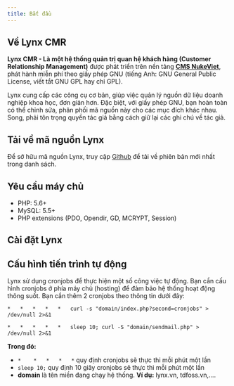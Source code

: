 ```yaml
---
title: Bắt đầu
---
```


## Về Lynx CMR

**Lynx CMR - Là một hệ thống quản trị quan hệ khách hàng (Customer Relationship Management)** được phát triển trên nền tảng [**CMS NukeViet**](https://nukeviet.vn/vi/about/gioi-thieu-ve-nukeviet.html), phát hành miễn phí theo giấy phép GNU (tiếng Anh: GNU General Public License, viết tắt GNU GPL hay chỉ GPL).

Lynx cung cấp các công cụ cơ bản, giúp việc quản lý nguồn dữ liệu doanh nghiệp khoa học, đơn giản hơn. Đặc biệt, với giấy phép GNU, bạn hoàn toàn có thể chỉnh sửa, phân phối mã nguồn này cho các mục đích khác nhau. Song, phải tôn trọng quyền tác giả bằng cách giữ lại các ghi chú về tác giả.

## Tải về mã nguồn Lynx

Để sở hữu mã nguồn Lynx, truy cập [Github](https://github.com/tdfoss/lynx/releases) để tải về phiên bản mới nhất trong danh sách.

## Yêu cầu máy chủ

- PHP: 5.6+
- MySQL: 5.5+
- PHP extensions (PDO, Opendir, GD, MCRYPT, Session)

## Cài đặt Lynx

## Cấu hình tiến trình tự động

Lynx sử dụng cronjobs để thực hiện một số công việc tự động. Bạn cần cấu hình cronjobs ở phía máy chủ (hosting) để đảm bảo hệ thống hoạt động thông suốt. Bạn cần thêm 2 cronjobs theo thông tin dưới đây:

```
*	*	*	*	*	curl -s "domain/index.php?second=cronjobs" > /dev/null 2>&1
```

```
*	*	*	*	*	sleep 10; curl -S "domain/sendmail.php" > /dev/null 2>&1
```

**Trong đó:**

- `*	*	*	*	*` quy định cronjobs sẽ thực thi mỗi phút một lần
- `sleep 10;` quy định 10 giây cronjobs sẽ thực thi mỗi phút một lần
- **domain** là tên miền đang chạy hệ thống. **Ví dụ:** lynx.vn, tdfoss.vn,.... 